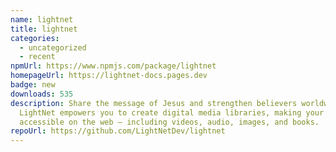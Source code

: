 ```yaml
---
name: lightnet
title: lightnet
categories:
  - uncategorized
  - recent
npmUrl: https://www.npmjs.com/package/lightnet
homepageUrl: https://lightnet-docs.pages.dev
badge: new
downloads: 535
description: Share the message of Jesus and strengthen believers worldwide.
  LightNet empowers you to create digital media libraries, making your content
  accessible on the web — including videos, audio, images, and books.
repoUrl: https://github.com/LightNetDev/lightnet
---
```

